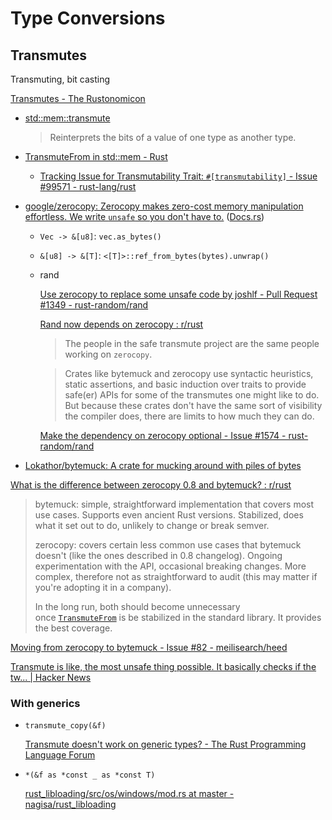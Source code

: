 # Type Conversions
## Transmutes
Transmuting, bit casting

[Transmutes - The Rustonomicon](https://doc.rust-lang.org/nomicon/transmutes.html)

- [std::mem::transmute](https://doc.rust-lang.org/std/mem/fn.transmute.html)

  > Reinterprets the bits of a value of one type as another type.
- [TransmuteFrom in std::mem - Rust](https://doc.rust-lang.org/nightly/std/mem/trait.TransmuteFrom.html)
  - [Tracking Issue for Transmutability Trait: `#[transmutability]` - Issue #99571 - rust-lang/rust](https://github.com/rust-lang/rust/issues/99571)
- [google/zerocopy: Zerocopy makes zero-cost memory manipulation effortless. We write `unsafe` so you don't have to.](https://github.com/google/zerocopy) ([Docs.rs](https://docs.rs/zerocopy/latest/zerocopy/))
  - `Vec -> &[u8]`: `vec.as_bytes()`
  - `&[u8] -> &[T]`: `<[T]>::ref_from_bytes(bytes).unwrap()`
  - rand

    [Use zerocopy to replace some unsafe code by joshlf - Pull Request #1349 - rust-random/rand](https://github.com/rust-random/rand/pull/1349)

    [Rand now depends on zerocopy : r/rust](https://www.reddit.com/r/rust/comments/1igjiip/rand_now_depends_on_zerocopy/)
    > The people in the safe transmute project are the same people working on `zerocopy`.

    > Crates like bytemuck and zerocopy use syntactic heuristics, static assertions, and basic induction over traits to provide safe(er) APIs for some of the transmutes one might like to do. But because these crates don't have the same sort of visibility the compiler does, there are limits to how much they can do.

    [Make the dependency on zerocopy optional - Issue #1574 - rust-random/rand](https://github.com/rust-random/rand/issues/1574)
- [Lokathor/bytemuck: A crate for mucking around with piles of bytes](https://github.com/Lokathor/bytemuck)

[What is the difference between zerocopy 0.8 and bytemuck? : r/rust](https://www.reddit.com/r/rust/comments/1fz3ul5/what_is_the_difference_between_zerocopy_08_and/)
> bytemuck: simple, straightforward implementation that covers most use cases. Supports even ancient Rust versions. Stabilized, does what it set out to do, unlikely to change or break semver.
> 
> zerocopy: covers certain less common use cases that bytemuck doesn't (like the ones described in 0.8 changelog). Ongoing experimentation with the API, occasional breaking changes. More complex, therefore not as straightforward to audit (this may matter if you're adopting it in a company).
> 
> In the long run, both should become unnecessary once [`TransmuteFrom`](https://doc.rust-lang.org/nightly/std/mem/trait.TransmuteFrom.html) is be stabilized in the standard library. It provides the best coverage.

[Moving from zerocopy to bytemuck - Issue #82 - meilisearch/heed](https://github.com/meilisearch/heed/issues/82)

[Transmute is like, the most unsafe thing possible. It basically checks if the tw... | Hacker News](https://news.ycombinator.com/item?id=16226444)

### With generics
- `transmute_copy(&f)`

  [Transmute doesn't work on generic types? - The Rust Programming Language Forum](https://users.rust-lang.org/t/transmute-doesnt-work-on-generic-types/87272)

- `*(&f as *const _ as *const T)`

  [rust\_libloading/src/os/windows/mod.rs at master - nagisa/rust\_libloading](https://github.com/nagisa/rust_libloading/blob/83f08b8779f4ba41777c41218398df4a2977d340/src/os/windows/mod.rs#L373-L378)
